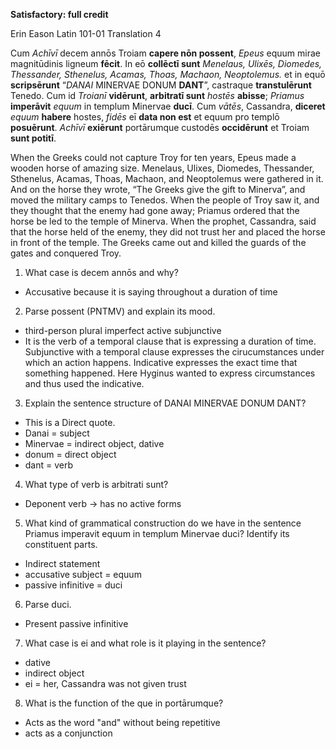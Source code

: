 **Satisfactory: full credit**

Erin Eason
Latin 101-01
Translation 4


Cum *Achīvī* decem annōs Troiam **capere nōn possent**, *Epeus* equum mirae magnitūdinis ligneum **fēcit**.
In eō **collēctī sunt** *Menelaus, Ulixēs, Diomedes, Thessander, Sthenelus, Acamas, Thoas, Machaon, Neoptolemus.*
et in equō **scripsērunt** “*DANAI* MINERVAE DONUM **DANT**”, castraque **transtulērunt** Tenedo.
Cum id *Troianī* **vidērunt**, **arbitratī sunt** *hostēs* **abisse**; *Priamus* **imperāvit** *equum* in templum Minervae **ducī**.
Cum *vātēs*, Cassandra, **diceret** *equum* **habere** hostes, *fidēs* eī **data non est** et equum pro templō **posuērunt**.
*Achīvī* **exiērunt** portārumque custodēs **occidērunt** et Troiam **sunt potitī**.



When the Greeks could not capture Troy for ten years, Epeus made a wooden horse of amazing size.
Menelaus, Ulixes, Diomedes, Thessander, Sthenelus, Acamas, Thoas, Machaon, and Neoptolemus were gathered in it.
And on the horse they wrote, “The Greeks give the gift to Minerva”, and moved the military camps to Tenedos.
When the people of Troy saw it, and they thought that the enemy had gone away; Priamus ordered that the horse be led to the temple of Minerva.
When the prophet, Cassandra, said that the horse held of the enemy, they did not trust her and placed the horse in front of the temple.
The Greeks came out and killed the guards of the gates and conquered Troy.

1. What case is decem annōs and why?
- Accusative because it is saying throughout a duration of time
2. Parse possent (PNTMV) and explain its mood.
- third-person plural imperfect active subjunctive
- It is the verb of a temporal clause that is expressing a duration of time. Subjunctive with a temporal clause expresses the cirucumstances under which an action happens. Indicative expresses the exact time that something happened. Here Hyginus wanted to express circumstances and thus used the indicative.
3. Explain the sentence structure of DANAI MINERVAE DONUM DANT?
- This is a Direct quote.
- Danai = subject
- Minervae = indirect object, dative
- donum = direct object
- dant = verb  
4. What type of verb is arbitrati sunt?
- Deponent verb → has no active forms
5. What kind of grammatical construction do we have in the sentence Priamus imperavit equum in templum Minervae duci? Identify its constituent parts.
- Indirect statement
- accusative subject = equum
- passive infinitive = duci
6. Parse duci.
- Present passive infinitive
7. What case is ei and what role is it playing in the sentence?
- dative
- indirect object
- ei = her, Cassandra was not given trust
8. What is the function of the que in portārumque?
- Acts as the word "and" without being repetitive
- acts as a conjunction

